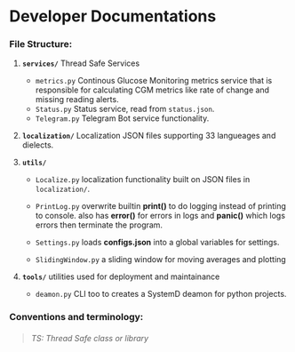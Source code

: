 # Developer Documentations



### File Structure:

1. <b>`services/`</b> Thread Safe Services

    * `metrics.py` Continous Glucose Monitoring metrics service that is responsible for calculating CGM metrics like rate of change and missing reading alerts.
    * `Status.py` Status service, read from `status.json`.
    * `Telegram.py` Telegram Bot service functionality.

2. <b>`localization/`</b> Localization JSON files supporting 33 langueages and dielects.

3. **`utils/`**

    * `Localize.py` localization functionality built on JSON files in `localization/`.

    * `PrintLog.py` overwrite builtin **print()** to do logging instead of printing to console. also has **error()** for errors in logs and **panic()** which logs errors then terminate the program.

    * `Settings.py` loads **configs.json** into a global variables for settings.

    * `SlidingWindow.py` a sliding window for moving averages and plotting

4. **`tools/`** utilities used for deployment and maintainance

    * `deamon.py` CLI too to creates a SystemD deamon for python projects.



### Conventions and terminology:

> ###### TS: Thread Safe class or library


